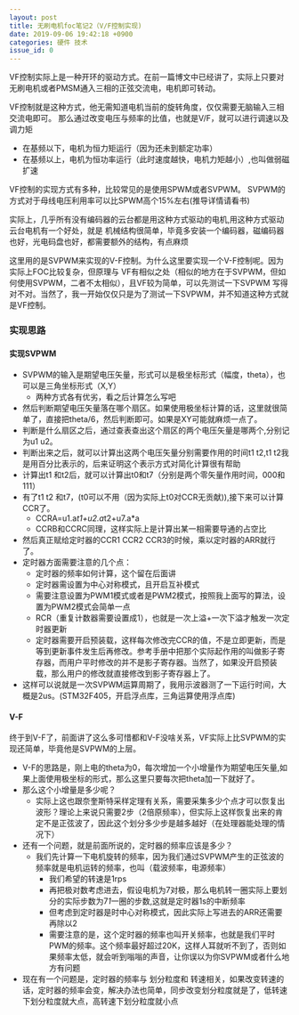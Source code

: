 ```yaml
---
layout: post
title: 无刷电机foc笔记2（V/F控制实现)
date: 2019-09-06 19:42:18 +0900
categories: 硬件 技术
issue_id: 0
---
```


VF控制实际上是一种开环的驱动方式。在前一篇博文中已经讲了，实际上只要对无刷电机或者PMSM通入三相的正弦交流电，电机即可转动。

VF控制就是这种方式，他无需知道电机当前的旋转角度，仅仅需要无脑输入三相交流电即可。
那么通过改变电压与频率的比值，也就是V/F，就可以进行调速以及调力矩

- 在基频以下，电机为恒力矩运行（因为还未到额定功率）
- 在基频以上，电机为恒功率运行（此时速度越快，电机力矩越小）,也叫做弱磁扩速

VF控制的实现方式有多种，比较常见的是使用SPWM或者SVPWM。
SVPWM的方式对于母线电压利用率可以比SPWM高个15%左右(推导详情请看书)

实际上，几乎所有没有编码器的云台都是用这种方式驱动的电机,用这种方式驱动云台电机有一个好处，就是
机械结构很简单，毕竟多安装一个编码器，磁编码器也好，光电码盘也好，都需要额外的结构，有点麻烦

这里用的是SVPWM来实现的V-F控制。为什么这里要实现一个V-F控制呢。因为实际上FOC比较复杂，但原理与
VF有相似之处（相似的地方在于SVPWM，但如何使用SVPWM，二者不太相似），且VF较为简单，可以先测试一下SVPWM
写得对不对。当然了，我一开始仅仅只是为了测试一下SVPWM，并不知道这种方式就是VF控制。

### 实现思路
#### 实现SVPWM
- SVPWM的输入是期望电压矢量，形式可以是极坐标形式（幅度，theta），也可以是三角坐标形式（X,Y）
  - 两种方式各有优劣，看之后计算怎么写吧
- 然后判断期望电压矢量落在哪个扇区。如果使用极坐标计算的话，这里就很简单了，直接把theta/6，然后判断即可。如果是XY可能就麻烦一点了。
- 判断是什么扇区之后，通过查表查出这个扇区的两个电压矢量是哪两个,分别记为u1 u2。
- 判断出来之后，就可以计算出这两个电压矢量分别需要作用的时间t1 t2,t1 t2我是用百分比表示的，后来证明这个表示方式对简化计算很有帮助
- 计算出t1 和t2后，就可以计算出t0和t7（分别是两个零矢量作用时间，000和111）
- 有了t1 t2 和t7，(t0可以不用（因为实际上t0对CCR无贡献)),接下来可以计算CCR了。
  - CCRA=u1.a*t1+u2.a*t2+u7.a*a
  - CCRB和CCRC同理，这样实际上是计算出某一相需要导通的占空比
-  然后真正赋给定时器的CCR1 CCR2 CCR3的时候，乘以定时器的ARR就行了。
-  定时器方面需要注意的几个点：
   -  定时器的频率如何计算，这个留在后面讲
   -  定时器需设置为中心对称模式，且开启互补模式
   -  需要注意设置为PWM1模式或者是PWM2模式，按照我上面写的算法，设置为PWM2模式会简单一点
   -  RCR（重复计数器需要设置成1），也就是一次上溢+一次下溢才触发一次定时器更新
   -  定时器需要开启预装载，这样每次修改完CCR的值，不是立即更新，而是等到更新事件发生后再修改。参考手册中把那个实际起作用的叫做影子寄存器，而用户平时修改的并不是影子寄存器。当然了，如果没开启预装载，那么用户的修改就直接修改到影子寄存器上了。
- 这样可以说就是一次SVPWM运算周期了，我用示波器测了一下运行时间，大概是2us。(STM32F405，开启浮点库，三角运算使用浮点库)

#### V-F
终于到V-F了，前面讲了这么多可惜都和V-F没啥关系，VF实际上比SVPWM的实现还简单，毕竟他是SVPWM的上层。
- V-F的思路是，刚上电的theta为0，每次增加一个小增量作为期望电压矢量,如果上面使用极坐标的形式，那么这里只要每次把theta加一下就好了。
- 那么这个小增量是多少呢？
  - 实际上这也跟奈奎斯特采样定理有关系，需要采集多少个点才可以恢复出波形？理论上来说只需要2步（2倍原频率），但实际上这样恢复出来的肯定不是正弦波了，因此这个划分多少步是越多越好（在处理器能处理的情况下） 
- 还有一个问题，就是前面所说的，定时器的频率应该是多少？ 
  - 我们先计算一下电机旋转的频率，因为我们通过SVPWM产生的正弦波的频率就是电机运转的频率，也叫（载波频率，电源频率）
    - 我们希望的转速是1rps
    - 再把极对数考虑进去，假设电机为7对极，那么电机转一圈实际上要划分的实际步数为7*1*一圈的步数,这就是定时器1s的中断频率
    - 但考虑到定时器是时中心对称模式，因此实际上写进去的ARR还需要再除以2
    - 需要注意的是，这个定时器的频率也叫开关频率，也就是我们平时PWM的频率。这个频率最好超过20K，这样人耳就听不到了，否则如果频率太低，就会听到嗡嗡的声音，让你误以为你SVPWM或者什么地方有问题
- 现在有一个问题是，定时器的频率与 划分粒度和 转速相关，如果改变转速的话，定时器的频率会变，解决办法也简单，同步改变划分粒度就是了，低转速下划分粒度就大点，高转速下划分粒度就小点
